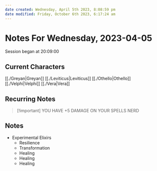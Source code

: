 ```yaml
---
date created: Wednesday, April 5th 2023, 8:08:59 pm
date modified: Friday, October 6th 2023, 6:17:24 am
---
```

# Notes For Wednesday, 2023-04-05
Session began at 20:09:00
## Current Characters
[[./Greyan|Greyan]]
[[./Leviticus|Leviticus]]
[[./Othello|Othello]]
[[./Velphi|Velphi]]
[[./Vera|Vera]]
## Recurring Notes
> [!important] YOU HAVE +5 DAMAGE ON YOUR SPELLS NERD
## Notes
- Experimental Elixirs
	- Resilience
	- Transformation
	- Healing
	- Healing
	- Healing